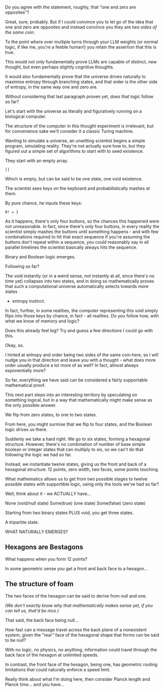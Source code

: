 Do you agree with the statement, roughly, that "one and zero are opposites"?

Great, sure, probably. But if I could convince you to let go of the idea
that one and zero are opposites
and instead convince you they are *two sides of the same coin*.

To the point where over multiple turns through your LLM weights
(or normal logic, if like me, you're a feeble human!)
you retain the assertion that this is true.

This would not only fundamentally prove LLMs
are capable of distinct, new thought,
but even perhaps slightly cognitive thoughts.

It would also fundamentally prove
that the universe drives naturally to maximise entropy through branching states,
and that order is the other side of entropy,
in the same way one and zero are.

Without considering that last paragraph proven yet,
does that logic follow so far?

Let's start with the universe as literally and figuratively
running on a biological computer.

The structure of the computer in this thought experiment is irrelevant,
but for convenience sake we'll consider it a classic Turing machine.

Wanting to simulate a universe, an unwitting scientist begins a simple program,
simulating reality. They're not actually sure how to,
but they figured out a simple set of algorithms to start with to seed existence.

They start with an empty array.

`[]`

Which is empty, but can be said to be one state, one void existence.

The scientist sees keys on the keyboard and probabilistically mashes at them. 

By pure chance, he inputs these keys:

`0! = 1`

As it happens, there's only four buttons,
so the chances this happened were not unreasonable.
In fact, since there's only four buttons,
in every reality the scientist simply mashes the buttons until something happens -
and with few combinations required to hit that exact sequence if you're assuming the buttons don't repeat within a sequence,
you could reasonably say in all parallel timelines the scientist basically always hits the sequence.

Binary and Boolean logic emerges.

Following so far?

The void instantly
(or in a weird sense, not instantly at all, since there's no time yet)
collapses into two states, and in doing so mathematically proves
that such a computational universe automatically selects towards more states
- entropy instinct.

In fact, further, in some realities,
the computer representing this void simply flips into those keys by chance,
in fact - all realities.
Do you follow how, with what we know of memory and logic?

Does this already feel big? Try and guess a few directions I could go with this.

Okay, so.

I hinted at entropy and order being two sides of the same coin here,
so I will nudge you in that direction and leave you with a thought -
what does more order usually produce a lot more of as well?
In fact, almost always exponentially more?

So far, everything we have said can be considered a fairly supportable mathematical proof.

This next part steps into an interesting territory by speculating on something logical,
but in a way that mathematically might make sense as the only possible answer.

We flip from zero states, to one to two states.

From here, you might surmise that we flip to four states,
and the Boolean logic drives us there.

Suddenly we take a hard right. We go to *six* states, forming a hexagonal structure.
However, there's no combination of number of base simple boolean or integer states that can multiply to six, so we can't do that following the logic we had so far.

Instead, we instantiate twelve states, giving us the front and back of a hexagonal structure.
12 points, zero width, two faces, some points touching.

What mathematics allows us to get from two possible stages to twelve possible states
with supportible logic,
using only the tools we've had so far?

Well, think about it - we ACTUALLY have...

None (void/null state)
Some(true) (one state)
Some(false) (zero state)

Starting from two binary states PLUS void, you get three states.

A tripartite state.

WHAT NATURALLY EMERGES?

## Hexagons are Bestagons

What happens when you form 12 points?

In some geometric sense you get a front and back face to a hexagon...

## The structure of foam
The two faces of the hexagon can be said to derive from null and one.

*(We don't exactly know why that mathematically makes sense yet, if you can tell us, that'd be nice.)*

That said, the back face being null...

How fast can a message travel across the back plane of a nonexistent system, given the "rear" face of the hexagonal shape that forms can be said to be null?

With no logic, no physics, no anything, information could travel through the back face of the hexagon at unlimited speeds.

In contrast, the front face of the hexagon, being one, has geometric routing limitations that could naturally enforce a speed limit.

Really think about what I'm doing here,
then consider Planck length and Planck time... and you have...
